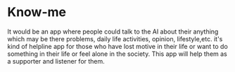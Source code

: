 # Know-me
It would be an app where people could talk to the AI about their anything which may be there problems, daily life activities, opinion, lifestyle,etc. it's kind of helpline app for those who have lost motive in their life or want to do something in their life or feel alone in the society. This app will help them as a supporter and listener for them.
